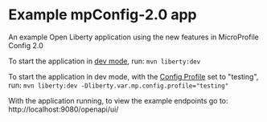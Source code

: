 # Example mpConfig-2.0 app
An example Open Liberty application using the new features in MicroProfile Config 2.0

To start the application in [dev mode](https://openliberty.io/docs/21.0.0.2/development-mode.html), run:
`mvn liberty:dev`

To start the application in dev mode, with the [Config Profile](https://download.eclipse.org/microprofile/microprofile-config-2.0/microprofile-config-spec-2.0.html#configprofile) set to "testing", run:
`mvn liberty:dev -Dliberty.var.mp.config.profile="testing"`

With the application running, to view the example endpoints go to:
http://localhost:9080/openapi/ui/